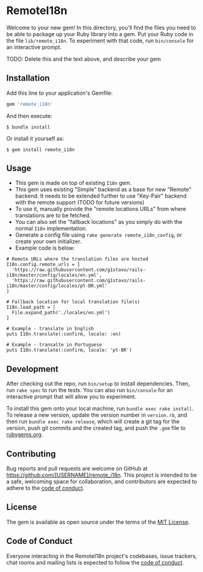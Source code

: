 # RemoteI18n

Welcome to your new gem! In this directory, you'll find the files you need to be able to package up your Ruby library into a gem. Put your Ruby code in the file `lib/remote_i18n`. To experiment with that code, run `bin/console` for an interactive prompt.

TODO: Delete this and the text above, and describe your gem

## Installation

Add this line to your application's Gemfile:

```ruby
gem 'remote_i18n'
```

And then execute:

    $ bundle install

Or install it yourself as:

    $ gem install remote_i18n

## Usage

- This gem is made on top of existing `I18n` gem.
- This gem uses existing "Simple" backend as a base for new "Remote" backend. It needs to be extended further to use "Key-Pair" backend with the remote support (TODO for future versions)
- To use it, manually provide the "remote locations URLs" from where translations are to be fetched.
- You can also set the "fallback locations" as you simply do with the normal `I18n` implementation.
- Generate a config file using `rake generate remote_i18n_config`, or create your own initializer.
- Example code is below:
```
# Remote URLs where the translation files are hosted
I18n.config.remote_urls = [
  'https://raw.githubusercontent.com/g1stavo/rails-i18n/master/config/locales/en.yml',
  'https://raw.githubusercontent.com/g1stavo/rails-i18n/master/config/locales/pt-BR.yml'
]

# Fallback location for local translation file(s)
I18n.load_path = [
  File.expand_path('./locales/en.yml')
]

# Example - translate in English
puts I18n.translate(:confirm, locale: :en)

# Example - transalte in Portuguese
puts I18n.translate(:confirm, locale: 'pt-BR')
```

## Development

After checking out the repo, run `bin/setup` to install dependencies. Then, run `rake spec` to run the tests. You can also run `bin/console` for an interactive prompt that will allow you to experiment.

To install this gem onto your local machine, run `bundle exec rake install`. To release a new version, update the version number in `version.rb`, and then run `bundle exec rake release`, which will create a git tag for the version, push git commits and the created tag, and push the `.gem` file to [rubygems.org](https://rubygems.org).

## Contributing

Bug reports and pull requests are welcome on GitHub at https://github.com/[USERNAME]/remote_i18n. This project is intended to be a safe, welcoming space for collaboration, and contributors are expected to adhere to the [code of conduct](https://github.com/[USERNAME]/remote_i18n/blob/master/CODE_OF_CONDUCT.md).

## License

The gem is available as open source under the terms of the [MIT License](https://opensource.org/licenses/MIT).

## Code of Conduct

Everyone interacting in the RemoteI18n project's codebases, issue trackers, chat rooms and mailing lists is expected to follow the [code of conduct](https://github.com/[USERNAME]/remote_i18n/blob/master/CODE_OF_CONDUCT.md).
